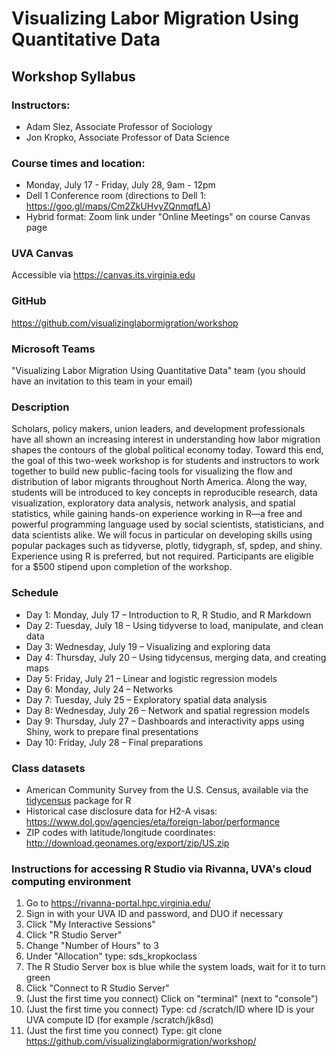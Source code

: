# Visualizing Labor Migration Using Quantitative Data
## Workshop Syllabus

### Instructors:
* Adam Slez, Associate Professor of Sociology
* Jon Kropko, Associate Professor of Data Science

### Course times and location:
* Monday, July 17 - Friday, July 28, 9am - 12pm
* Dell 1 Conference room (directions to Dell 1: https://goo.gl/maps/Cm2ZkUHvyZQnmqfLA)
* Hybrid format: Zoom link under "Online Meetings" on course Canvas page

### UVA Canvas
Accessible via https://canvas.its.virginia.edu

### GitHub
https://github.com/visualizinglabormigration/workshop

### Microsoft Teams
"Visualizing Labor Migration Using Quantitative Data" team (you should have an invitation to this team in your email)

### Description
Scholars, policy makers, union leaders, and development professionals have all shown an increasing interest in understanding how labor migration shapes the contours of the global political economy today. Toward this end, the goal of this two-week workshop is for students and instructors to work together to build new public-facing tools for visualizing the flow and distribution of labor migrants throughout North America. Along the way, students will be introduced to key concepts in reproducible research, data visualization, exploratory data analysis, network analysis, and spatial statistics, while gaining hands-on experience working in R—a free and powerful programming language used by social scientists, statisticians, and data scientists alike. We will focus in particular on developing skills using popular packages such as tidyverse, plotly, tidygraph, sf, spdep, and shiny. Experience using R is preferred, but not required. Participants are eligible for a $500 stipend upon completion of the workshop.

### Schedule
* Day 1: Monday, July 17 – Introduction to R, R Studio, and R Markdown
* Day 2: Tuesday, July 18 – Using tidyverse to load, manipulate, and clean data
* Day 3: Wednesday, July 19 – Visualizing and exploring data
* Day 4: Thursday, July 20 – Using tidycensus, merging data, and creating maps
* Day 5: Friday, July 21 – Linear and logistic regression models
* Day 6: Monday, July 24 – Networks 
* Day 7: Tuesday, July 25 – Exploratory spatial data analysis
* Day 8: Wednesday, July 26 – Network and spatial regression models
* Day 9: Thursday, July 27 – Dashboards and interactivity apps using Shiny, work to prepare final presentations
* Day 10: Friday, July 28 – Final preparations

### Class datasets
* American Community Survey from the U.S. Census, available via the [tidycensus](https://cran.r-project.org/web/packages/tidycensus/index.html) package for R
* Historical case disclosure data for H2-A visas: https://www.dol.gov/agencies/eta/foreign-labor/performance
* ZIP codes with latitude/longitude coordinates: http://download.geonames.org/export/zip/US.zip

### Instructions for accessing R Studio via Rivanna, UVA's cloud computing environment
1. Go to https://rivanna-portal.hpc.virginia.edu/
2. Sign in with your UVA ID and password, and DUO if necessary
3. Click "My Interactive Sessions"
4. Click "R Studio Server"
5. Change "Number of Hours" to 3
6. Under "Allocation" type: sds_kropkoclass
7. The R Studio Server box is blue while the system loads, wait for it to turn green
8. Click "Connect to R Studio Server"
9. (Just the first time you connect) Click on "terminal" (next to "console")
10. (Just the first time you connect) Type: cd /scratch/ID where ID is your UVA compute ID (for example /scratch/jk8sd)
11. (Just the first time you connect) Type: git clone https://github.com/visualizinglabormigration/workshop/
